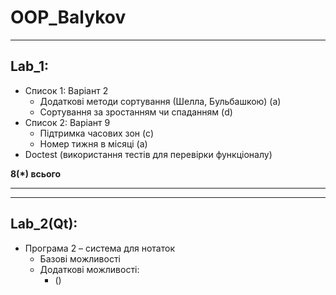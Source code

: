 # OOP_Balykov

_______________________________________________________
## Lab_1:
+ Список 1: Варіант 2 
  + Додаткові методи сортування (Шелла, Бульбашкою) (a)
  + Сортування за зростанням чи спаданням (d)  
+ Список 2: Варіант 9
  + Підтримка часових зон (c)
  + Номер тижня в місяці (a) 
+ Doctest (використання тестів для перевірки функціоналу)

**8(*) всього**
_______________________________________________________

_______________________________________________________
## Lab_2(Qt):
+ Програма 2 – система для нотаток
  + Базові можливості
  + Додаткові можливості:
    + ()
